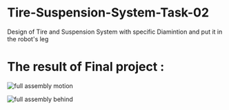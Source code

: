 # Tire-Suspension-System-Task-02
Design of Tire and Suspension System with specific Diamintion and put it in the robot's leg

# The result of Final project :
![full assembly motion](https://user-images.githubusercontent.com/108091352/180880584-c403f5fe-ee91-4b26-a5a8-aa8a19079aaa.png)

![full assembly behind](https://user-images.githubusercontent.com/108091352/180880594-556d0685-fe2b-4eb9-9d79-e11b9ea92505.png)
